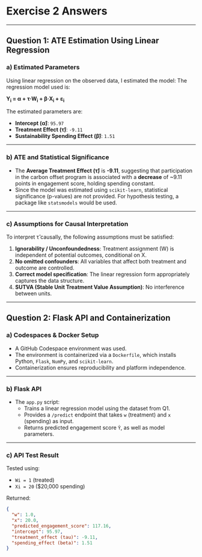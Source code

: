 # Exercise 2 Answers

---

## Question 1: ATE Estimation Using Linear Regression

### a) Estimated Parameters

Using linear regression on the observed data, I estimated the model:
The regression model used is:

**Y<sub>i</sub> = α + τ·W<sub>i</sub> + β·X<sub>i</sub> + ε<sub>i</sub>**


The estimated parameters are:

- **Intercept (α̂)**: `95.97`
- **Treatment Effect (τ̂)**: `-9.11`
- **Sustainability Spending Effect (β̂)**: `1.51`

---

### b) ATE and Statistical Significance

- The **Average Treatment Effect (τ̂)** is **-9.11**, suggesting that participation in the carbon offset program is associated with a **decrease** of ~9.11 points in engagement score, holding spending constant.
- Since the model was estimated using `scikit-learn`, statistical significance (p-values) are not provided. For hypothesis testing, a package like `statsmodels` would be used.

---

### c) Assumptions for Causal Interpretation

To interpret τ̂ causally, the following assumptions must be satisfied:

1. **Ignorability / Unconfoundedness**: Treatment assignment (W) is independent of potential outcomes, conditional on X.
2. **No omitted confounders**: All variables that affect both treatment and outcome are controlled.
3. **Correct model specification**: The linear regression form appropriately captures the data structure.
4. **SUTVA (Stable Unit Treatment Value Assumption)**: No interference between units.

---

## Question 2: Flask API and Containerization

### a) Codespaces & Docker Setup

- A GitHub Codespace environment was used.
- The environment is containerized via a `Dockerfile`, which installs Python, `Flask`, `NumPy`, and `scikit-learn`.
- Containerization ensures reproducibility and platform independence.

---

### b) Flask API

- The `app.py` script:
  - Trains a linear regression model using the dataset from Q1.
  - Provides a `/predict` endpoint that takes `w` (treatment) and `x` (spending) as input.
  - Returns predicted engagement score `Ŷ`, as well as model parameters.

---

### c) API Test Result

Tested using:

- `Wi = 1` (treated)
- `Xi = 20` ($20,000 spending)

Returned:

```json
{
  "w": 1.0,
  "x": 20.0,
  "predicted_engagement_score": 117.16,
  "intercept": 95.97,
  "treatment_effect (tau)": -9.11,
  "spending_effect (beta)": 1.51
}


